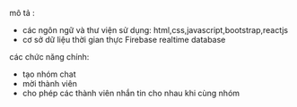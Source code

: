 

mô tả : 
 - các ngôn ngữ và thư viện sử dụng: html,css,javascript,bootstrap,reactjs
 - cơ sở dữ liệu thời gian thực Firebase realtime database
 
 
 
các chức năng chính:
 - tạo nhóm chat
 - mời thành viên
 - cho phép các thành viên nhắn tin cho nhau khi cùng nhóm
